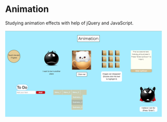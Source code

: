 # Animation
Studying animation effects with help of jQuery and JavaScript.<br><br>
![Main page](images/Main_page.jpg)